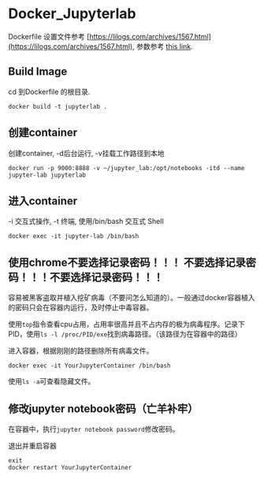 # Docker_Jupyterlab
Dockerfile 设置文件参考 [https://lilogs.com/archives/1567.html](https://lilogs.com/archives/1567.html), 参数参考 [this link](https://jiajially.gitbooks.io/dockerguide/content/chapter_fastlearn/dockerfile_details.html).
## Build Image
cd 到Dockerfile 的根目录. 
```
docker build -t jupyterlab .
```

## 创建container
创建container, -d后台运行, -v挂载工作路径到本地
```
docker run -p 9000:8888 -v ~/jupyter_lab:/opt/notebooks -itd --name jupyter-lab jupyterlab
```

## 进入container
-i 交互式操作, -t 终端, 使用/bin/bash 交互式 Shell
```
docker exec -it jupyter-lab /bin/bash
```

## 使用chrome不要选择记录密码！！！ 不要选择记录密码！！！不要选择记录密码！！！
容易被黑客盗取并植入挖矿病毒（不要问怎么知道的）。一般通过docker容器植入的密码只会在容器内运行，及时停止中毒容器。

使用```top```指令查看cpu占用，占用率很高并且不占内存的极为病毒程序。记录下PID，使用```ls -l /proc/PID/exe```找到病毒路径。（该路径为在容器中的路径）

进入容器，根据刚刚的路径删除所有病毒文件。
```
docker exec -it YourJupyterContainer /bin/bash
```

使用```ls -a```可查看隐藏文件。

## 修改jupyter notebook密码（亡羊补牢）
在容器中，执行```jupyter notebook password```修改密码。

退出并重启容器
```
exit
docker restart YourJupyterContainer
```
